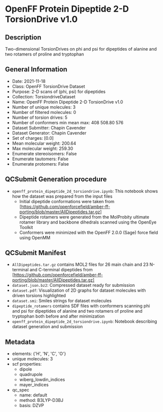 # OpenFF Protein Dipeptide 2-D TorsionDrive v1.0

## Description

Two-dimensional TorsionDrives on phi and psi for dipeptides of alanine and two rotamers of proline and tryptophan

## General Information

- Date: 2021-11-18
- Class: OpenFF TorsionDrive Dataset
- Purpose: 2-D scans of (phi, psi) for dipeptides
- Collection: TorsiondriveDataset
- Name: OpenFF Protein Dipeptide 2-D TorsionDrive v1.0
- Number of unique molecules: 3
- Number of filtered molecules: 0
- Number of torsion drives: 5
- Number of conformers min mean max: 408 508.80 576
- Dataset Submitter: Chapin Cavender
- Dataset Generator: Chapin Cavender
- Set of charges: [0.0]
- Mean molecular weight: 200.64
- Max molecular weight: 259.30
- Enumerate stereoisomers: False
- Enumerate tautomers: False
- Enumerate protomers: False

## QCSubmit Generation procedure

- `openff_protein_dipeptide_2d_torsiondrive.ipynb`: This notebook shows how the dataset was prepared from the input files
    - Initial dipeptide conformations were taken from [https://github.com/openforcefield/amber-ff-porting/blob/master/AllDipeptides.tar.gz]
    - Dipeptide rotamers were generated from the MolProbity ultimate rotamer library and backbone dihedrals scanned using the OpenEye Toolkit
    - Conformers were minimized with the OpenFF 2.0.0 (Sage) force field using OpenMM

## QCSubmit Manifest

- `AllDipeptides.tar.gz` contains MOL2 files for 26 main chain and 23 N-terminal and C-terminal dipeptides from [https://github.com/openforcefield/amber-ff-porting/blob/master/AllDipeptides.tar.gz]
- `dataset.json.bz2`: Compressed dataset ready for submission
- `dataset.pdf`: Visualization of 2D graphs for dataset molecules with driven torsions highlighted
- `dataset.smi`: Smiles strings for dataset molecules
- `dipeptide_rotamers` contains SDF files with conformers scanning phi and psi for dipeptides of alanine and two rotamers of proline and tryptophan both before and after minimization
- `openff_protein_dipeptide_2d_torsiondrive.ipynb`: Notebook describing dataset generation and submission

## Metadata

- elements: {'H', 'N', 'C', 'O'}
- unique molecules: 3
- scf properties:
    - dipole
    - quadrupole
    - wiberg_lowdin_indices
    - mayer_indices
- qc_spec
    - name: default
    - method: B3LYP-D3BJ
    - basis: DZVP

